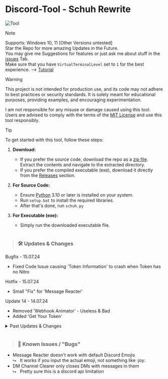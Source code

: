 # Discord-Tool - Schuh Rewrite
![Tool](https://schuh.wtf/resources/images/schuhrewrite.png)
<br>

> [!NOTE]
> Supports: Windows 10, 11 [Other Versions untested]<br>
> Star the Repo for more amazing Updates in the Future.<br>
> You may give me Suggestions for features or just ask me about stuff in the [issues](https://github.com/Schuh1337/Discord-MultiTool/issues/new) Tab.<br>
> Make sure that you have `VirtualTerminalLevel` set to `1` for the best experience. --> [Tutorial](https://www.youtube.com/watch?v=HeJOyEw3RtM)<br>

> [!WARNING]
> 
> This project is not intended for production use, and its code may not adhere to best practices or security standards. It is solely meant for educational purposes, providing examples, and encouraging experimentation.<br>
>
> I am not responsible for any misuse or damage caused using this tool. Users are advised to comply with the terms of the [MIT License](https://github.com/Schuh1337/Discord-MultiTool?tab=MIT-1-ov-file) and use this tool responsibly.

> [!TIP]
> 
> To get started with this tool, follow these steps:
> 
> 1. **Download:**
>    - If you prefer the source code, download the repo as a [zip file](https://github.com/Schuh1337/Discord-MultiTool/archive/refs/heads/main.zip). Extract the contents and navigate to the extracted directory.
>    - If you prefer the compiled executable (exe), download it directly from the [Releases](https://github.com/Schuh1337/Discord-MultiTool/releases) section.
> 
> 2. **For Source Code:**
>    - Ensure [Python](https://www.python.org/downloads/) 3.10 or later is installed on your system.
>    - Run `setup.bat` to install the required libraries.
>    - After that's done, run `schuh.py`
> 
> 3. **For Executable (exe):**
>    - Simply run the downloaded executable file.
> 

#
> ### 🛠️ Updates & Changes

Bugfix - 15.07.24
* Fixed Code Issue causing 'Token Information' to crash when Token has no Nitro

Hotfix - 15.07.24
* Small "Fix" for 'Message Reacter'

Update 14 - 14.07.24
* Removed 'Webhook Animator' - Useless & Bad
* Added 'Get Your Token'

<details>
<summary>Past Updates & Changes</summary>
<br>

<details>
<summary>Update 13 - 12.07.2024 </summary>
<br>

* Renamed 'Invite Information' to 'Server Lookup'<br>
  ⮡&nbsp;&nbsp; Added Choice between 'Server ID' and 'Server Invite' for Lookup Types<br>
* Added Total Spent to 'Token Payments'

</details>

<details>
<summary>Update 12 - 11.07.2024</summary>
<br>

* Added 'Group Chat Clearer'
* Added 'Invite Information'
* Menu & Code Layout Changes

</details>

<details>
<summary>Update 11 - 10.07.2024</summary>
<br>
  
* Added 'Nitro Expiry' to 'Token Information'
  
</details>

<details>
<summary>Hotfix - 05.07.24</summary>
<br>

* Fixes

</details>

<details>
<summary>Update 10 :tada: - 04.07.24</summary>
<br>

* Made 'Scrape Emojis' & 'Scrape Stickers' about 10x faster
* Other minor Internal Code & Layout Changes

</details>

<details>
<summary>Update 9 - 03.07.24</summary>
<br>

* Added Scroll Disabler for Menu (this was SO complex to perfectionate)
* Internal Code Changes
  
</details>

<details>
<summary>Update 8 - 02.07.24</summary>
<br>

* New Menu
* Improved 'Channel Spammer'
* Fixed Bug in 'Channel Monitoring'

</details>

<details>
<summary>Update 7 - 01.07.24</summary>
<br>

* Added additional information to 'Token Information' (Friend Requests, Standing, Available & Used Boosts)
* Improved 'Message Deleter' by adding more Error handling and better Logic

</details>

<details>
<summary>Hotfix - 30.06.24</summary>
<br>

* Fixed big issue in 'Message Deleter'

</details>

<details>
<summary>Update 6 - 30.06.24</summary>
<br>

* Added 'Message Deleter'
* Added count displays for 'Token Payments'
* Added additional information to 'Token Information' (Clan, Locale, Created)

</details>

<details>
<summary>Small Update - 30.06.24</summary>
<br>

* Removed 'Created By' in 'Webhook Information' due to discord changes
* Added Colors to 'Token Payments' Success & Failed Values

</details>

<details>
<summary>Update 5 - 29.06.24</summary>
<br>
  
* Added 'Token Payments'

</details>

<details>
<summary>Update 4 - 23.06.24</summary>
<br>
  
* Added 'Token Login'

</details>

<details>
<summary>Update 3 - 23.06.24</summary>
<br>

* Added Custom Emoji support to 'Animated Status'
* Added Choice between 'Plain Text' Statuses and 'Emoji & Text' Statuses to 'Animated Status'

</details>

<details>
<summary>Hotfix - 22.06.24</summary>
<br>

* Fixed Animated Stickers being downloaded as Static

</details>

<details>
<summary>Update 2 - 22.06.24</summary>
<br>

* Added 'Scrape Emojis'
* Added 'Scrape Stickers'

</details>

<details>
<summary>Hotfix - 22.12.23</summary>
<br>
  
* Added .strip() to the validate_input function to remove leading and trailing Spaces
* Other minor fixes & adjustments

</details>

<details>
<summary>Update 1 - 21.12.23</summary>
<br>

* Added 'Remove Hypesquad' to HypeSquad Changer
* Added 'IP Address Lookup'
* Improved Channel Monitoring
* Improved Inputs

</details>

</details>


#
> ### 🚨 Known Issues / "Bugs"

* Message Reacter doesn't work with default Discord Emojis<br>
  ⮡&nbsp;&nbsp; It works if you input the actual emoji, not something like :​joy​:<br>
* DM Channel Clearer only closes DMs with messages in them<br>
  ⮡ &nbsp;&nbsp;Pretty sure this is a discord api limitation<br>
